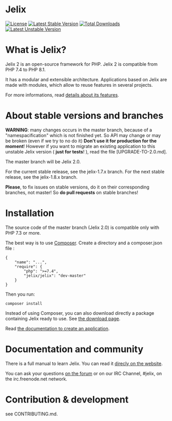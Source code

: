 # Jelix

[![License](https://poser.pugx.org/jelix/jelix/license)](https://packagist.org/packages/jelix/jelix)
[![Latest Stable Version](https://poser.pugx.org/jelix/jelix/v/stable)](https://packagist.org/packages/jelix/jelix)
[![Total Downloads](https://poser.pugx.org/jelix/jelix/downloads)](https://packagist.org/packages/jelix/jelix)
[![Latest Unstable Version](https://poser.pugx.org/jelix/jelix/v/unstable)](https://packagist.org/packages/jelix/jelix)

What is Jelix?
==============

Jelix 2 is an open-source framework for PHP. Jelix 2 is compatible from PHP 7.4 to PHP 8.1.

It has a modular and extensible architecture. Applications based on Jelix are made
with modules, which allow to reuse features in several projects.

For more informations, read [details about its features](https://jelix.org/articles/en/features).

About stable versions and branches
==================================

**WARNING**: many changes occurs in the master branch, because of a "namespacification"
which is not finished yet. So API may change or may be broken (even if we try to no do it)
**Don't use it for production for the moment**! However if you want to migrate an existing
application to this unstable Jelix version ( **just for tests**! ), read the file
[UPGRADE-TO-2.0.md].

The master branch will be Jelix 2.0.

For the current stable release, see the jelix-1.7.x branch. For the next stable release,
see the jelix-1.8.x branch.

**Please**, to fix issues on stable versions, do it on their corresponding branches,
not master! So **do pull requests** on stable branches!

Installation
===========

The source code of the master branch (Jelix 2.0) is compatible only with PHP 7.3 or more.

The best way is to use [Composer](https://getcomposer.org).
Create a directory and a composer.json file : 

```
{
    "name": "...",
    "require": {
        "php": ">=7.4",
        "jelix/jelix": "dev-master"
    }
}
```

Then you run:

```
composer install
```

Instead of using Composer, you can also download directly a package containing Jelix ready
to use. See [the download page](https://jelix.org/articles/en/download).

Read [the documentation to create an application](https://docs.jelix.org/en/manual-1.8/installation/create-application).

Documentation and community
========================

There is a full manual to learn Jelix. You can read it [direcly on the website](https://docs.jelix.org/en/manual-1.8).

You can ask your questions [on the forum](https://jelix.org/forums/forum/cat/2-english) or
on our IRC Channel, #jelix, on the irc.freenode.net network.

Contribution & development
===========================

see CONTRIBUTING.md.
